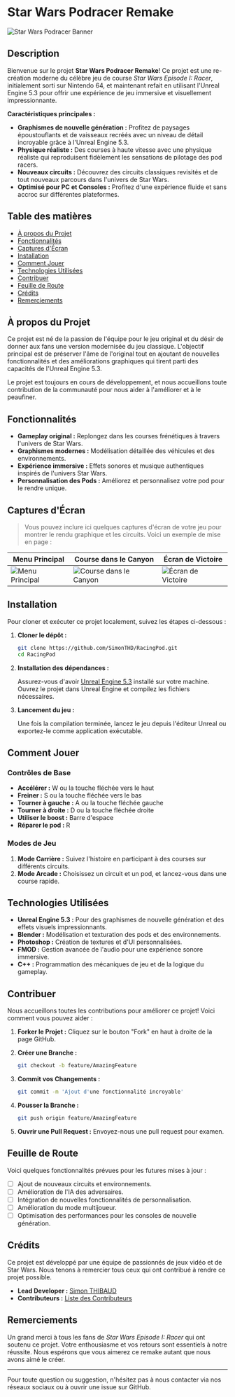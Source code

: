 
# Star Wars Podracer Remake

![Star Wars Podracer Banner]([https://image-cdn.essentiallysports.com/wp-content/uploads/20230125104024/Design-vivid-racetracks-with-memorable-settings-in-Star-Wars-Podracer-Remake.jpeg?width=640](https://www.google.com/url?sa=i&url=https%3A%2F%2Fstore.steampowered.com%2Fapp%2F808910%2FSTAR_WARS_Episode_I_Racer%2F%3Fl%3Dfrench&psig=AOvVaw06CYtc_yHRQxHqRyUTlHzs&ust=1722328469534000&source=images&cd=vfe&opi=89978449&ved=0CBEQjRxqFwoTCPDGy9bry4cDFQAAAAAdAAAAABAE)) 

## Description

Bienvenue sur le projet **Star Wars Podracer Remake**! Ce projet est une re-création moderne du célèbre jeu de course *Star Wars Episode I: Racer*, initialement sorti sur Nintendo 64, et maintenant refait en utilisant l'Unreal Engine 5.3 pour offrir une expérience de jeu immersive et visuellement impressionnante.

**Caractéristiques principales :**

- **Graphismes de nouvelle génération :** Profitez de paysages époustouflants et de vaisseaux recréés avec un niveau de détail incroyable grâce à l'Unreal Engine 5.3.
- **Physique réaliste :** Des courses à haute vitesse avec une physique réaliste qui reproduisent fidèlement les sensations de pilotage des pod racers.
- **Nouveaux circuits :** Découvrez des circuits classiques revisités et de tout nouveaux parcours dans l'univers de Star Wars.
- **Optimisé pour PC et Consoles :** Profitez d'une expérience fluide et sans accroc sur différentes plateformes.

## Table des matières

- [À propos du Projet](#à-propos-du-projet)
- [Fonctionnalités](#fonctionnalités)
- [Captures d'Écran](#captures-décran)
- [Installation](#installation)
- [Comment Jouer](#comment-jouer)
- [Technologies Utilisées](#technologies-utilisées)
- [Contribuer](#contribuer)
- [Feuille de Route](#feuille-de-route)
- [Crédits](#crédits)
- [Remerciements](#remerciements)

## À propos du Projet

Ce projet est né de la passion de l'équipe pour le jeu original et du désir de donner aux fans une version modernisée du jeu classique. L'objectif principal est de préserver l'âme de l'original tout en ajoutant de nouvelles fonctionnalités et des améliorations graphiques qui tirent parti des capacités de l'Unreal Engine 5.3.

Le projet est toujours en cours de développement, et nous accueillons toute contribution de la communauté pour nous aider à l'améliorer et à le peaufiner.

## Fonctionnalités

- **Gameplay original :** Replongez dans les courses frénétiques à travers l'univers de Star Wars.
- **Graphismes modernes :** Modélisation détaillée des véhicules et des environnements.
- **Expérience immersive :** Effets sonores et musique authentiques inspirés de l'univers Star Wars.
- **Personnalisation des Pods :** Améliorez et personnalisez votre pod pour le rendre unique.

## Captures d'Écran

> Vous pouvez inclure ici quelques captures d'écran de votre jeu pour montrer le rendu graphique et les circuits. Voici un exemple de mise en page :

| Menu Principal                                  | Course dans le Canyon                              | Écran de Victoire                                 |
|------------------------------------------------|--------------------------------------------------|--------------------------------------------------|
| ![Menu Principal](link_vers_image_menu)        | ![Course dans le Canyon](link_vers_image_course)  | ![Écran de Victoire](link_vers_image_victoire)   |

## Installation

Pour cloner et exécuter ce projet localement, suivez les étapes ci-dessous :

1. **Cloner le dépôt :**

   ```bash
   git clone https://github.com/SimonTHD/RacingPod.git
   cd RacingPod
   ```

2. **Installation des dépendances :**

   Assurez-vous d'avoir [Unreal Engine 5.3](https://www.unrealengine.com/en-US/download) installé sur votre machine. Ouvrez le projet dans Unreal Engine et compilez les fichiers nécessaires.

3. **Lancement du jeu :**

   Une fois la compilation terminée, lancez le jeu depuis l'éditeur Unreal ou exportez-le comme application exécutable.

## Comment Jouer

### Contrôles de Base

- **Accélérer :** W ou la touche fléchée vers le haut
- **Freiner :** S ou la touche fléchée vers le bas
- **Tourner à gauche :** A ou la touche fléchée gauche
- **Tourner à droite :** D ou la touche fléchée droite
- **Utiliser le boost :** Barre d'espace
- **Réparer le pod :** R

### Modes de Jeu

1. **Mode Carrière :** Suivez l'histoire en participant à des courses sur différents circuits.
3. **Mode Arcade :** Choisissez un circuit et un pod, et lancez-vous dans une course rapide.

## Technologies Utilisées

- **Unreal Engine 5.3 :** Pour des graphismes de nouvelle génération et des effets visuels impressionnants.
- **Blender :** Modélisation et texturation des pods et des environnements.
- **Photoshop :** Création de textures et d'UI personnalisées.
- **FMOD :** Gestion avancée de l'audio pour une expérience sonore immersive.
- **C++ :** Programmation des mécaniques de jeu et de la logique du gameplay.

## Contribuer

Nous accueillons toutes les contributions pour améliorer ce projet! Voici comment vous pouvez aider :

1. **Forker le Projet :** Cliquez sur le bouton "Fork" en haut à droite de la page GitHub.
2. **Créer une Branche :** 

   ```bash
   git checkout -b feature/AmazingFeature
   ```

3. **Commit vos Changements :**

   ```bash
   git commit -m 'Ajout d'une fonctionnalité incroyable'
   ```

4. **Pousser la Branche :**

   ```bash
   git push origin feature/AmazingFeature
   ```

5. **Ouvrir une Pull Request :** Envoyez-nous une pull request pour examen.

## Feuille de Route

Voici quelques fonctionnalités prévues pour les futures mises à jour :

- [ ] Ajout de nouveaux circuits et environnements.
- [ ] Amélioration de l'IA des adversaires.
- [ ] Intégration de nouvelles fonctionnalités de personnalisation.
- [ ] Amélioration du mode multijoueur.
- [ ] Optimisation des performances pour les consoles de nouvelle génération.

## Crédits

Ce projet est développé par une équipe de passionnés de jeux vidéo et de Star Wars. Nous tenons à remercier tous ceux qui ont contribué à rendre ce projet possible.

- **Lead Developer :** [Simon THIBAUD](https://github.com/SimonTHD)
- **Contributeurs :** [Liste des Contributeurs](https://github.com/SimonTHD/RacingPod/graphs/contributors)


## Remerciements

Un grand merci à tous les fans de *Star Wars Episode I: Racer* qui ont soutenu ce projet. Votre enthousiasme et vos retours sont essentiels à notre réussite. Nous espérons que vous aimerez ce remake autant que nous avons aimé le créer.

---


Pour toute question ou suggestion, n'hésitez pas à nous contacter via nos réseaux sociaux ou à ouvrir une issue sur GitHub.

